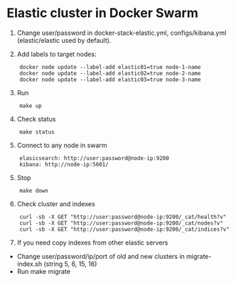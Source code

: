 # Elastic cluster in Docker Swarm

1. Change user/password in docker-stack-elastic.yml, configs/kibana.yml (elastic/elastic used by default).

2. Add labels to target nodes:
```
    docker node update --label-add elastic01=true node-1-name
    docker node update --label-add elastic02=true node-2-name
    docker node update --label-add elastic03=true node-3-name
```

3. Run
```
    make up
```

4. Check status
```
    make status
```

5. Connect to any node in swarm
```
    elasicsearch: http://user:password@node-ip:9200
    kibana: http://node-ip:5601/
```

5. Stop
```
    make down
```

6. Check cluster and indexes
```
    curl -sb -X GET "http://user:password@node-ip:9200/_cat/health?v"
    curl -sb -X GET "http://user:password@node-ip:9200/_cat/nodes?v"
    curl -sb -X GET "http://user:password@node-ip:9200/_cat/indices?v"

```

7. If you need copy indexes from other elastic servers

  - Change user/password/ip/port of old and new clusters in migrate-index.sh (string 5, 6, 15, 16)
  - Run make migrate
